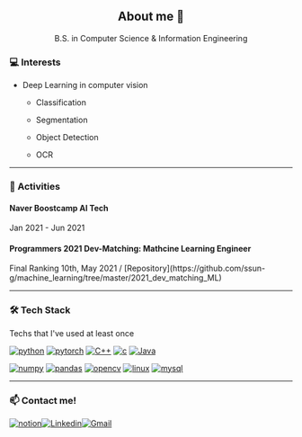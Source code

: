 <h2 align="center">About me 👋 </h2>

<p align="center">B.S. in Computer Science & Information Engineering</p>

<h3>💻 Interests</h3>

- Deep Learning in computer vision

  - Classification

  - Segmentation

  - Object Detection

  - OCR

    

------



<h3>👯 Activities</h3>



<h4>Naver Boostcamp AI Tech</h4> Jan 2021 - Jun 2021



<h4>Programmers 2021 Dev-Matching: Mathcine Learning Engineer</h4> 
Final Ranking 10th, May 2021 / [Repository](https://github.com/ssun-g/machine_learning/tree/master/2021_dev_matching_ML)



------



<h3>🛠 Tech Stack</h3> Techs that I've used at least once

[![python](http://img.shields.io/badge/-python-3776AB?style=flat-square&logo=python&logoColor=white)]() [![pytorch](http://img.shields.io/badge/-PyTorch-ee4c2c?style=flat-square&logo=PyTorch&logoColor=white)]() [![C++](https://img.shields.io/badge/C++-00599C?style=flat-square&logo=C%2B%2B&logoColor=white)]() [![c](https://img.shields.io/badge/c-A8B9CC?style=flat-square&logo=c&logoColor=white)]() [![Java](https://img.shields.io/badge/-Java-007396?style=flat-square&logo=Java&logoColor=white)]()

[![numpy](https://img.shields.io/badge/NumPy-0123243?style=flat-square&logo=NumPy&logoColor=white)]() [![pandas](https://img.shields.io/badge/pandas-150458?style=flat-square&logo=pandas&logoColor=white)]() [![opencv](https://img.shields.io/badge/OpenCV-5C3EE8?style=flat-square&logo=OpenCV&logoColor=white)]() [![linux](https://img.shields.io/badge/Linux-FCC624?style=flat-square&logo=Linux&logoColor=white)]() [![mysql](https://img.shields.io/badge/MySQL-4479A1?style=flat-square&logo=MySQL&logoColor=white)]()



------



<h3>📫 Contact me!</h3>

[![notion](http://img.shields.io/badge/Notion-000000?style=flat-square&logo=Notion&link=https://www.notion.so/Jinsung-s-Activities-AI-2e0fc04e5a914941b4a141ed4d4848a7)](https://www.notion.so/Jinsung-s-Activities-AI-2e0fc04e5a914941b4a141ed4d4848a7)[![Linkedin](http://img.shields.io/badge/-LinkedIn-0A66C2?style=flat-square&logo=LinkedIn&link=https://www.linkedin.com/in/jinsung-lee-78556113a/)](https://www.linkedin.com/in/jinsung-lee-78556113a/)[![Gmail](http://img.shields.io/badge/-Gmail-EA4335?style=flat-square&logo=Gmail&logoColor=ffffff&link=jinsung3325@gmail.com)](jinsung@gmail.com)
